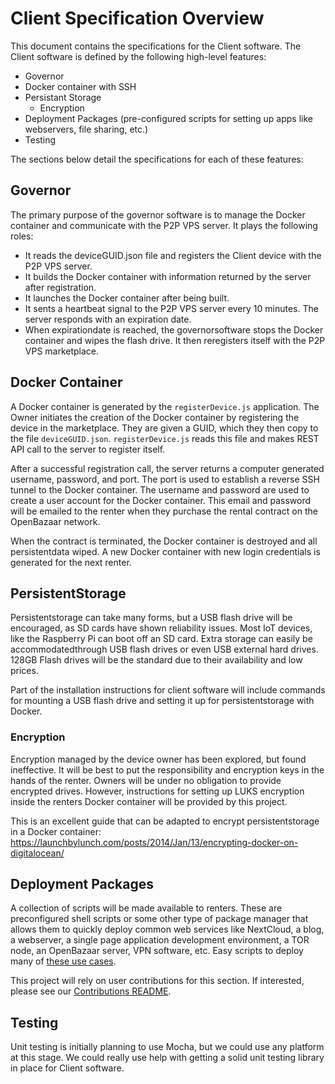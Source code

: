 # Client Specification Overview
This document contains the specifications for the Client software. The Client software is defined by the following
high-level features:

* Governor
* Docker container with SSH
* Persistant Storage
  * Encryption
* Deployment Packages (pre-configured scripts for setting up apps like webservers, file sharing, etc.)
* Testing

The sections below detail the specifications for each of these features:

## Governor
The primary purpose of the governor software is to manage the Docker container and communicate with the
P2P VPS server. It plays the following roles:
* It reads the deviceGUID.json file and registers the Client device with the P2P VPS server.
* It builds the Docker container with information returned by the server after registration.
* It launches the Docker container after being built.
* It sents a heartbeat signal to the P2P VPS server every 10 minutes. The server responds with an expiration date.
* When expirationdate is reached, the governorsoftware stops the Docker container and wipes the flash drive.
It then reregisters itself with the P2P VPS marketplace.

## Docker Container
A Docker container is generated by the `registerDevice.js` application. The Owner initiates the creation
of the Docker container by registering the device in the marketplace. They are given a GUID, which they
then copy to the file `deviceGUID.json`. `registerDevice.js` reads this file and makes
REST API call to the server to register itself. 

After a successful registration call, the server returns a computer generated username, password, and port.
The port is used to establish a reverse SSH tunnel to the Docker container. The username and password are
used to create a user account for the Docker container. This email and password will be emailed to the
renter when they purchase the rental contract on the OpenBazaar network.

When the contract is terminated, the Docker container is destroyed and all persistentdata wiped.
A new Docker container with new login credentials is generated for the next renter.

## PersistentStorage
Persistentstorage can take many forms, but a USB flash drive will be encouraged, as SD cards have shown
reliability issues. Most IoT devices, like the Raspberry Pi can boot off an SD card. Extra storage can
easily be accommodatedthrough USB flash drives or even USB external hard drives. 128GB Flash drives will
be the standard due to their availability and low prices.

Part of the installation instructions for client software will include commands for mounting a USB flash
drive and setting it up for persistentstorage with Docker.

### Encryption
Encryption managed by the device owner has been explored, but found ineffective. It will be best to put the
responsibility and encryption keys in the hands of the renter. Owners will be under no obligation to provide
encrypted drives. However, instructions for setting up LUKS encryption inside the renters Docker container
will be provided by this project.

This is an excellent guide that can be adapted to encrypt persistentstorage in a Docker container:
https://launchbylunch.com/posts/2014/Jan/13/encrypting-docker-on-digitalocean/

## Deployment Packages
A collection of scripts will be made available to renters. These are preconfigured shell scripts or some other
type of package manager that allows them to quickly deploy common web services like NextCloud, a blog, a webserver,
a single page application development environment, a TOR node, an OpenBazaar server, VPN software, etc. Easy scripts to deploy many of 
[these use cases](https://raspberry-hosting.com/en/applications).

This project will rely on user contributions for this section. If interested, please see our
[Contributions README](../CONTRIBUTING.md).

## Testing
Unit testing is initially planning to use Mocha, but we could use any platform at this stage. We could really use
help with getting a solid unit testing library in place for Client software.
